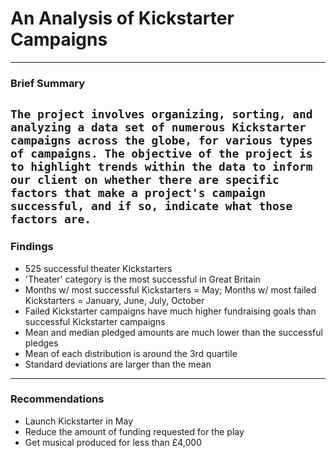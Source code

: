 # An Analysis of Kickstarter Campaigns
---
### Brief Summary
```The project involves organizing, sorting, and analyzing a data set of numerous Kickstarter campaigns across the globe, for various types of campaigns. The objective of the project is to highlight trends within the data to inform our client on whether there are specific factors that make a project's campaign successful, and if so, indicate what those factors are.```
---
### Findings
* 525 successful theater Kickstarters
* 'Theater' category is the most successful in Great Britain
* Months w/ most successful Kickstarters = May; Months w/ most failed Kickstarters = January, June, July, October
* Failed Kickstarter campaigns have much higher fundraising goals than successful Kickstarter campaigns
* Mean and median pledged amounts are much lower than the successful pledges
* Mean of each distribution is around the 3rd quartile
* Standard deviations are larger than the mean
---
### Recommendations
* Launch Kickstarter in May
* Reduce the amount of funding requested for the play
* Get musical produced for less than £4,000
